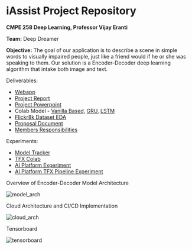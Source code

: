 # iAssist Project Repository

**CMPE 258 Deep Learning, Professor Vijay Eranti**

**Team:** Deep Dreamer

**Objective:** The goal of our application is to describe a scene in simple words to visually impaired people, just like a friend would if he or she was speaking to them. Our solution is a Encoder-Decoder deep learning algorithm that intake both image and text.

Deliverables:
* [Webapp](http://34.69.77.57/)
* [Project Report](https://github.com/princy-joy/iassist/blob/main/Project%20artifacts/Report-Slides/Project%20Report-%20iAssist%20.pdf)
* [Project Powerpoint](https://github.com/princy-joy/iassist/blob/main/Project%20artifacts/Report-Slides/258%20Project%20Presentation.pdf)
* Colab Model - [Vanilla Based](https://colab.research.google.com/drive/1P7rEVWxlTlP8YgQJGlajQwVcK55n2zR7?usp=sharing), [GRU](https://colab.research.google.com/drive/1-8b-RBw3_5EQcYAiuaRaA9Jj24uY22Vm?usp=sharing), [LSTM](https://colab.research.google.com/drive/1Oe8jIZMZZQo6bQWdfB2amtcYOHiFvOqj?usp=sharing)
* [Flickr8k Dataset EDA](https://colab.research.google.com/drive/1GKeH-iIz_kf8Jal-PWAKMmhUGavVe4dT?usp=sharing)
* [Proposal Document](https://docs.google.com/document/d/1CCbhHo6MqhH0uzABh3wmgHEAeBBBvWXxo0cbod4g8Zc/edit)
* [Members Responsibilities](https://docs.google.com/document/d/11ZsR_8_WC8t1yW9f6PMmL8bO9QUrPch4o_-ivU3hvZU/edit?usp=sharing)

Experiments:
* [Model Tracker](https://docs.google.com/spreadsheets/d/1VbMC_GL8O9GxUB3ui934VhXeaLtrKatFQrs-JyZHR4I/edit?usp=sharing)
* [TFX Colab](https://colab.research.google.com/drive/1K2jCrFXGF6SqCcAtTtGl--7YHpjuJkqc?usp=sharing) 
* [AI Platform Experiment](https://github.com/princy-joy/iassist/blob/jocelyn-experiments/AI%20Platform%20deployment-Experiment1.ipynb)
* [AI Platform TFX Pipeline Experiment](https://github.com/princy-joy/iassist/blob/jocelyn-experiments/Image%20Captioning%20TF%202.0-Experiment2.ipynb)

Overview of Encoder-Decoder Model Architecture

![model_arch](https://user-images.githubusercontent.com/46875754/118204847-015ab700-b414-11eb-97cb-9effb248111e.png)

Cloud Architecture and CI/CD Implementation

![cloud_arch](https://user-images.githubusercontent.com/46875754/118204863-091a5b80-b414-11eb-94c6-0c3ecc4c6ca2.png)

Tensorboard

![tensorboard](https://user-images.githubusercontent.com/46875754/118204491-2a2e7c80-b413-11eb-9b4c-63eed29991d8.jpg)
